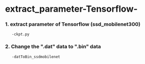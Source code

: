 # extract_parameter-Tensorflow-

### 1. extract parameter of Tensorflow (ssd_mobilenet300)
       -ckpt.py
### 2. Change the ".dat" data to ".bin" data
       -datToBin_ssdmobilenet
